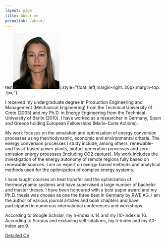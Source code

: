 ```yaml
---
layout: page
title: About me
permalink: /about/
---
```


test![Fontina Petrakopoulou](/files/fontina_profile.jpg){:style="float: left;margin-right: 20px;margin-top: 7px;"}

I received my undergraduate degree in Production Engineering and Management
(Mechanical Engineering) from the Technical University of Crete (2005) and my Ph.D. in
Energy Engineering from the Technical University of Berlin (2010).
I have worked as a researcher in Germany,
Spain and Greece holding European Fellowships (Marie-Curie Actions).

My work focuses on the simulation and optimization of energy conversion processes
using thermodynamic, economic and environmental criteria. The energy conversion
processes I study include, among others, renewable- and fossil-based power plants,
biofuel generation processes and zero-emission energy processes
(including CO2 capture). My work includes the investigation of the
energy autonomy of remote regions fully based on renewable sources.
I am an expert on exergy-based methods and analytical methods used
for the optimization of complex energy systems.

I have taught courses on heat transfer and the optimization of thermodynamic
systems and have supervised a large number of bachelor and master theses.
I have been honoured with a best paper award and my Ph.D. thesis was chosen
as one the three best in Germany by RWE AG. I am the author of various journal
articles and book chapters and have participated in numerous international
conferences and workshops.

According to Google Scholar, my h-index is 14 and my i10-index is 16.
According to Scopus and excluding self-citations, my h-index and my i10-index are 9.

[Detailed CV](/files/CurriculumVitae_Petrakopoulou.pdf)

